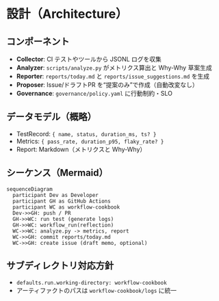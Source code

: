 # 設計（Architecture）

## コンポーネント
- **Collector**: CI テストやツールから JSONL ログを収集
- **Analyzer**: `scripts/analyze.py` がメトリクス算出と Why-Why 草案生成
- **Reporter**: `reports/today.md` と `reports/issue_suggestions.md` を生成
- **Proposer**: Issue/ドラフトPR を“提案のみ”で作成（自動改変なし）
- **Governance**: `governance/policy.yaml` に行動制約・SLO

## データモデル（概略）
- TestRecord: `{ name, status, duration_ms, ts? }`
- Metrics: `{ pass_rate, duration_p95, flaky_rate? }`
- Report: Markdown（メトリクスと Why-Why）

## シーケンス（Mermaid）
```mermaid
sequenceDiagram
  participant Dev as Developer
  participant GH as GitHub Actions
  participant WC as workflow-cookbook
  Dev->>GH: push / PR
  GH->>WC: run test (generate logs)
  GH->>WC: workflow_run(reflection)
  WC->>WC: analyze.py -> metrics, report
  WC->>GH: commit reports/today.md
  WC->>GH: create issue (draft memo, optional)
```

## サブディレクトリ対応方針
- `defaults.run.working-directory: workflow-cookbook`
- アーティファクトのパスは `workflow-cookbook/logs` に統一

